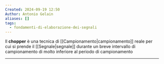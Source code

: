 ```yaml
---
Created: 2024-09-19 12:50
Author: Antonio Gelain
aliases: []
tags:
  - fondamenti-di-elaborazione-dei-segnali
---
```


Il **chopper** è una tecnica di [[Campionamento|campionamento]] reale per cui si prende il [[Segnale|segnale]] durante un breve intervallo di campionamento di molto inferiore al periodo di campionamento

---

